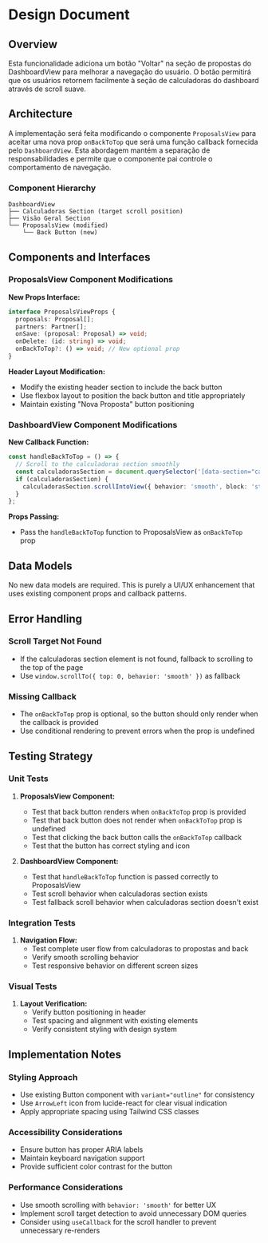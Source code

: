 # Design Document

## Overview

Esta funcionalidade adiciona um botão "Voltar" na seção de propostas do DashboardView para melhorar a navegação do usuário. O botão permitirá que os usuários retornem facilmente à seção de calculadoras do dashboard através de scroll suave.

## Architecture

A implementação será feita modificando o componente `ProposalsView` para aceitar uma nova prop `onBackToTop` que será uma função callback fornecida pelo `DashboardView`. Esta abordagem mantém a separação de responsabilidades e permite que o componente pai controle o comportamento de navegação.

### Component Hierarchy
```
DashboardView
├── Calculadoras Section (target scroll position)
├── Visão Geral Section  
└── ProposalsView (modified)
    └── Back Button (new)
```

## Components and Interfaces

### ProposalsView Component Modifications

**New Props Interface:**
```typescript
interface ProposalsViewProps {
  proposals: Proposal[];
  partners: Partner[];
  onSave: (proposal: Proposal) => void;
  onDelete: (id: string) => void;
  onBackToTop?: () => void; // New optional prop
}
```

**Header Layout Modification:**
- Modify the existing header section to include the back button
- Use flexbox layout to position the back button and title appropriately
- Maintain existing "Nova Proposta" button positioning

### DashboardView Component Modifications

**New Callback Function:**
```typescript
const handleBackToTop = () => {
  // Scroll to the calculadoras section smoothly
  const calculadorasSection = document.querySelector('[data-section="calculadoras"]');
  if (calculadorasSection) {
    calculadorasSection.scrollIntoView({ behavior: 'smooth', block: 'start' });
  }
};
```

**Props Passing:**
- Pass the `handleBackToTop` function to ProposalsView as `onBackToTop` prop

## Data Models

No new data models are required. This is purely a UI/UX enhancement that uses existing component props and callback patterns.

## Error Handling

### Scroll Target Not Found
- If the calculadoras section element is not found, fallback to scrolling to the top of the page
- Use `window.scrollTo({ top: 0, behavior: 'smooth' })` as fallback

### Missing Callback
- The `onBackToTop` prop is optional, so the button should only render when the callback is provided
- Use conditional rendering to prevent errors when the prop is undefined

## Testing Strategy

### Unit Tests
1. **ProposalsView Component:**
   - Test that back button renders when `onBackToTop` prop is provided
   - Test that back button does not render when `onBackToTop` prop is undefined
   - Test that clicking the back button calls the `onBackToTop` callback
   - Test that the button has correct styling and icon

2. **DashboardView Component:**
   - Test that `handleBackToTop` function is passed correctly to ProposalsView
   - Test scroll behavior when calculadoras section exists
   - Test fallback scroll behavior when calculadoras section doesn't exist

### Integration Tests
1. **Navigation Flow:**
   - Test complete user flow from calculadoras to propostas and back
   - Verify smooth scrolling behavior
   - Test responsive behavior on different screen sizes

### Visual Tests
1. **Layout Verification:**
   - Verify button positioning in header
   - Test spacing and alignment with existing elements
   - Verify consistent styling with design system

## Implementation Notes

### Styling Approach
- Use existing Button component with `variant="outline"` for consistency
- Use `ArrowLeft` icon from lucide-react for clear visual indication
- Apply appropriate spacing using Tailwind CSS classes

### Accessibility Considerations
- Ensure button has proper ARIA labels
- Maintain keyboard navigation support
- Provide sufficient color contrast for the button

### Performance Considerations
- Use smooth scrolling with `behavior: 'smooth'` for better UX
- Implement scroll target detection to avoid unnecessary DOM queries
- Consider using `useCallback` for the scroll handler to prevent unnecessary re-renders